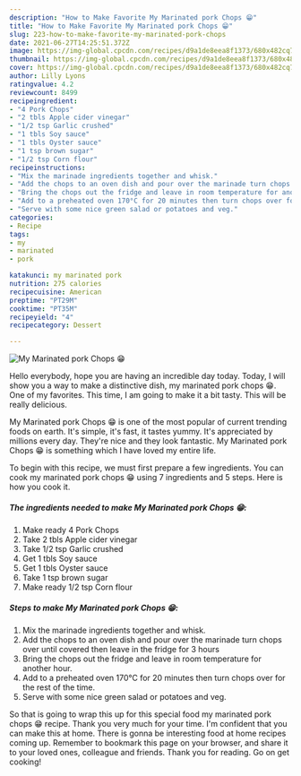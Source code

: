 ```yaml
---
description: "How to Make Favorite My Marinated pork Chops 😁"
title: "How to Make Favorite My Marinated pork Chops 😁"
slug: 223-how-to-make-favorite-my-marinated-pork-chops
date: 2021-06-27T14:25:51.372Z
image: https://img-global.cpcdn.com/recipes/d9a1de8eea8f1373/680x482cq70/my-marinated-pork-chops-recipe-main-photo.jpg
thumbnail: https://img-global.cpcdn.com/recipes/d9a1de8eea8f1373/680x482cq70/my-marinated-pork-chops-recipe-main-photo.jpg
cover: https://img-global.cpcdn.com/recipes/d9a1de8eea8f1373/680x482cq70/my-marinated-pork-chops-recipe-main-photo.jpg
author: Lilly Lyons
ratingvalue: 4.2
reviewcount: 8499
recipeingredient:
- "4 Pork Chops"
- "2 tbls Apple cider vinegar"
- "1/2 tsp Garlic crushed"
- "1 tbls Soy sauce"
- "1 tbls Oyster sauce"
- "1 tsp brown sugar"
- "1/2 tsp Corn flour"
recipeinstructions:
- "Mix the marinade ingredients together and whisk."
- "Add the chops to an oven dish and pour over the marinade turn chops over until covered then leave in the fridge for 3 hours"
- "Bring the chops out the fridge and leave in room temperature for another hour."
- "Add to a preheated oven 170°C for 20 minutes then turn chops over for the rest of the time."
- "Serve with some nice green salad or potatoes and veg."
categories:
- Recipe
tags:
- my
- marinated
- pork

katakunci: my marinated pork 
nutrition: 275 calories
recipecuisine: American
preptime: "PT29M"
cooktime: "PT35M"
recipeyield: "4"
recipecategory: Dessert

---
```



![My Marinated pork Chops 😁](https://img-global.cpcdn.com/recipes/d9a1de8eea8f1373/680x482cq70/my-marinated-pork-chops-recipe-main-photo.jpg)

Hello everybody, hope you are having an incredible day today. Today, I will show you a way to make a distinctive dish, my marinated pork chops 😁. One of my favorites. This time, I am going to make it a bit tasty. This will be really delicious.



My Marinated pork Chops 😁 is one of the most popular of current trending foods on earth. It's simple, it's fast, it tastes yummy. It's appreciated by millions every day. They're nice and they look fantastic. My Marinated pork Chops 😁 is something which I have loved my entire life.


To begin with this recipe, we must first prepare a few ingredients. You can cook my marinated pork chops 😁 using 7 ingredients and 5 steps. Here is how you cook it.

<!--inarticleads1-->

##### The ingredients needed to make My Marinated pork Chops 😁:

1. Make ready 4 Pork Chops
1. Take 2 tbls Apple cider vinegar
1. Take 1/2 tsp Garlic crushed
1. Get 1 tbls Soy sauce
1. Get 1 tbls Oyster sauce
1. Take 1 tsp brown sugar
1. Make ready 1/2 tsp Corn flour




<!--inarticleads2-->

##### Steps to make My Marinated pork Chops 😁:

1. Mix the marinade ingredients together and whisk.
1. Add the chops to an oven dish and pour over the marinade turn chops over until covered then leave in the fridge for 3 hours
1. Bring the chops out the fridge and leave in room temperature for another hour.
1. Add to a preheated oven 170°C for 20 minutes then turn chops over for the rest of the time.
1. Serve with some nice green salad or potatoes and veg.




So that is going to wrap this up for this special food my marinated pork chops 😁 recipe. Thank you very much for your time. I'm confident that you can make this at home. There is gonna be interesting food at home recipes coming up. Remember to bookmark this page on your browser, and share it to your loved ones, colleague and friends. Thank you for reading. Go on get cooking!
